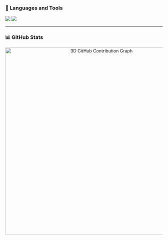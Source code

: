 ### 🧰 Languages and Tools

<p align="left">
    <img src="https://skillicons.dev/icons?i=py,cpp,c,java,html,css,js,typescript,react,tailwind,vue" />
    <img src="https://skillicons.dev/icons?i=mysql,aws,firebase,nodejs,nextjs,git,github,matlab,figma" />
</p>

---

### 📊 GitHub Stats

<!-- 3D Contribution Graph -->
<p align="center">
  <img src="https://raw.githubusercontent.com/nathwung/profile-3d-contrib/main/profile-3d-contrib/transparent.svg" alt="3D GitHub Contribution Graph" width="600" />
</p>
